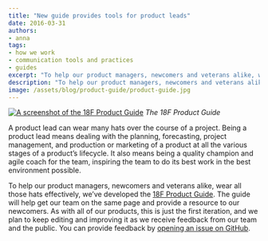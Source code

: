 ```yaml
---
title: "New guide provides tools for product leads"
date: 2016-03-31
authors:
- anna
tags:
- how we work
- communication tools and practices
- guides
excerpt: "To help our product managers, newcomers and veterans alike, wear the many hats that their jobs require, we’ve developed the 18F Product Guide. The guide will help get our team on the same page and provide a resource to our newcomers."
description: "To help our product managers, newcomers and veterans alike, wear the many hats that their jobs require, we’ve developed the 18F Product Guide. The guide will help get our team on the same page and provide a resource to our newcomers."
image: /assets/blog/product-guide/product-guide.jpg
---
```


[![A screenshot of the 18F Product Guide]({{site.baseurl}}/assets/blog/product-guide/product-guide.jpg)](https://pages.18f.gov/product-guide)
*The 18F Product Guide*

A product lead can wear many hats over the course of a project. Being a
product lead means dealing with the planning, forecasting, project
management, and production or marketing of a product at all the various
stages of a product’s lifecycle. It also means being a quality champion
and agile coach for the team, inspiring the team to do its best work in
the best environment possible.

To help our product managers, newcomers and veterans alike, wear all
those hats effectively, we’ve developed the [18F Product
Guide](https://pages.18f.gov/product-guide). The guide will help get our team on the
same page and provide a resource to our newcomers. As with all of our
products, this is just the first iteration, and we plan to keep editing
and improving it as we receive feedback from our team and the public. You can provide feedback by [opening an issue on GitHub](https://github.com/18F/product-guide/issues/new).
